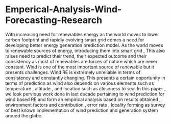 # Emperical-Analysis-Wind-Forecasting-Research
With increasing need for renewables energy as the world moves to lower carbon footprint and rapidly evolving smart grid comes a need for developing better energy generation prediction model. As the world moves to renewable sources of energy, introducing them into smart grid , This also raises need to predict their trend, their expected outcome and their consistency as most of renewables are forces of nature which are never constant. Wind is one of the most important source of renewable but it presents challenges. Wind RE is extremely unreliable in terms of consistency and constantly changing. This presents a certain opportunity in terms of prediction as wind also depends on various elements such as temperature , altitude , and location such as closeness to sea. In this paper , we look pervious work done in last decade pertaining to wind prediction for wind based RE and form an empirical analysis based on results obtained , environment factors and contribution , error rate , locality forming as survey of best known implementation of wind prediction and generation system around the globe.
